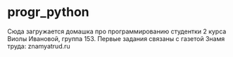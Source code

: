 # progr_python
Сюда загружается домашка про программированию студентки 2 курса Виолы Ивановой, группа 153. 
Первые задания связаны с газетой Знамя труда: znamyatrud.ru
